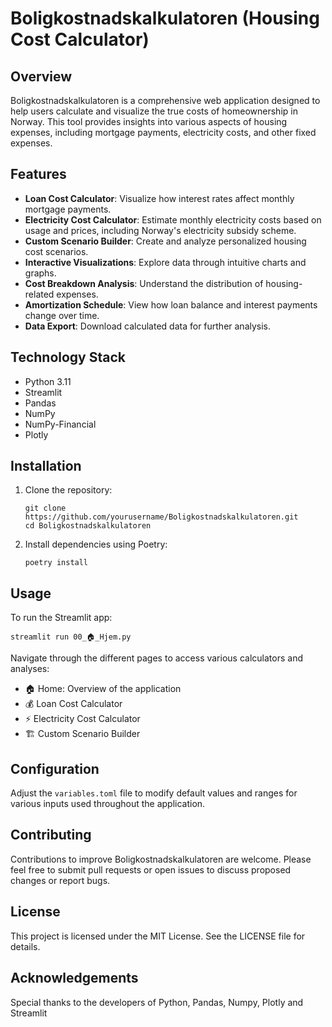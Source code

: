 # Boligkostnadskalkulatoren (Housing Cost Calculator)

## Overview

Boligkostnadskalkulatoren is a comprehensive web application designed to help users calculate and visualize the true costs of homeownership in Norway. This tool provides insights into various aspects of housing expenses, including mortgage payments, electricity costs, and other fixed expenses.

## Features

- **Loan Cost Calculator**: Visualize how interest rates affect monthly mortgage payments.
- **Electricity Cost Calculator**: Estimate monthly electricity costs based on usage and prices, including Norway's electricity subsidy scheme.
- **Custom Scenario Builder**: Create and analyze personalized housing cost scenarios.
- **Interactive Visualizations**: Explore data through intuitive charts and graphs.
- **Cost Breakdown Analysis**: Understand the distribution of housing-related expenses.
- **Amortization Schedule**: View how loan balance and interest payments change over time.
- **Data Export**: Download calculated data for further analysis.

## Technology Stack

- Python 3.11
- Streamlit
- Pandas
- NumPy
- NumPy-Financial
- Plotly

## Installation

1. Clone the repository:
   ```
   git clone https://github.com/yourusername/Boligkostnadskalkulatoren.git
   cd Boligkostnadskalkulatoren
   ```

2. Install dependencies using Poetry:
   ```
   poetry install
   ```

## Usage

To run the Streamlit app:

```
streamlit run 00_🏠_Hjem.py
```

Navigate through the different pages to access various calculators and analyses:

- 🏠 Home: Overview of the application
- 💰 Loan Cost Calculator
- ⚡ Electricity Cost Calculator
- 🏗️ Custom Scenario Builder

## Configuration

Adjust the `variables.toml` file to modify default values and ranges for various inputs used throughout the application.

## Contributing

Contributions to improve Boligkostnadskalkulatoren are welcome. Please feel free to submit pull requests or open issues to discuss proposed changes or report bugs.

## License

This project is licensed under the MIT License. See the LICENSE file for details.

## Acknowledgements

Special thanks to the developers of Python, Pandas, Numpy, Plotly and Streamlit
